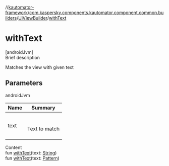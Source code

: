 //[kautomator-framework](../../index.md)/[com.kaspersky.components.kautomator.component.common.builders](../index.md)/[UiViewBuilder](index.md)/[withText](with-text.md)



# withText  
[androidJvm]  
Brief description  


Matches the view with given text



## Parameters  
  
androidJvm  
  
|  Name|  Summary| 
|---|---|
| text| <br><br>Text to match<br><br>
  
  
Content  
fun [withText](with-text.md)(text: [String](https://kotlinlang.org/api/latest/jvm/stdlib/kotlin/-string/index.html))  
fun [withText](with-text.md)(text: [Pattern](https://developer.android.com/reference/kotlin/java/util/regex/Pattern.html))  



